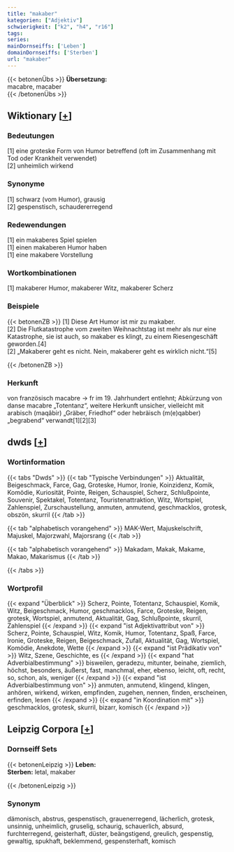 ```yaml
---
title: "makaber"
kategorien: ["Adjektiv"]
schwierigkeit: ["k2", "h4", "r16"]
tags:
series:
mainDornseiffs: ['Leben']
domainDornseiffs: ['Sterben']
url: "makaber"
---
```


{{< betonenÜbs >}}
**Übersetzung:**  
macabre, macaber  
{{< /betonenÜbs >}}

## Wiktionary [[+](https://de.wiktionary.org/wiki/makaber)]

### Bedeutungen
[1] eine groteske Form von Humor betreffend (oft im Zusammenhang mit Tod oder Krankheit verwendet)  
[2] unheimlich wirkend  

### Synonyme
[1] schwarz (vom Humor), grausig  
[2] gespenstisch, schaudererregend  

### Redewendungen
[1] ein makaberes Spiel spielen  
[1] einen makaberen Humor haben  
[1] eine makabere Vorstellung  

### Wortkombinationen
[1] makaberer Humor, makaberer Witz, makaberer Scherz  

### Beispiele
{{< betonenZB >}}
[1] Diese Art Humor ist mir zu makaber.  
[2] Die Flutkatastrophe vom zweiten Weihnachtstag ist mehr als nur eine Katastrophe, sie ist auch, so makaber es klingt, zu einem Riesengeschäft geworden.[4]  
[2] „Makaberer geht es nicht. Nein, makaberer geht es wirklich nicht.“[5]  

{{< /betonenZB >}}
### Herkunft
von französisch macabre → fr im 19. Jahrhundert entlehnt; Abkürzung von danse macabre „Totentanz“, weitere Herkunft unsicher, vielleicht mit arabisch (maqâbir) „Gräber, Friedhof“ oder hebräisch (m(e)qabber) „begrabend“ verwandt[1][2][3]  



## dwds [[+](https://www.dwds.de/wb/makaber)]

### Wortinformation
{{< tabs "Dwds" >}}
{{< tab "Typische Verbindungen" >}}
Aktualität, Beigeschmack, Farce, Gag, Groteske, Humor, Ironie, Koinzidenz, Komik, Komödie, Kuriosität, Pointe, Reigen, Schauspiel, Scherz, Schlußpointe, Souvenir, Spektakel, Totentanz, Touristenattraktion, Witz, Wortspiel, Zahlenspiel, Zurschaustellung, anmuten, anmutend, geschmacklos, grotesk, obszön, skurril
{{< /tab >}}

{{< tab "alphabetisch vorangehend" >}}
MAK-Wert, Majuskelschrift, Majuskel, Majorzwahl, Majorsrang
{{< /tab >}}

{{< tab "alphabetisch vorangehend" >}}
Makadam, Makak, Makame, Makao, Makarismus
{{< /tab >}}

{{< /tabs >}}

### Wortprofil
{{< expand "Überblick" >}} Scherz, Pointe, Totentanz, Schauspiel, Komik, Witz, Beigeschmack, Humor, geschmacklos, Farce, Groteske, Reigen, grotesk, Wortspiel, anmutend, Aktualität, Gag, Schlußpointe, skurril, Zahlenspiel {{< /expand >}}
{{< expand "ist Adjektivattribut von" >}} Scherz, Pointe, Schauspiel, Witz, Komik, Humor, Totentanz, Spaß, Farce, Ironie, Groteske, Reigen, Beigeschmack, Zufall, Aktualität, Gag, Wortspiel, Komödie, Anekdote, Wette {{< /expand >}}
{{< expand "ist Prädikativ von" >}} Witz, Szene, Geschichte, es {{< /expand >}}
{{< expand "hat Adverbialbestimmung" >}} bisweilen, geradezu, mitunter, beinahe, ziemlich, höchst, besonders, äußerst, fast, manchmal, eher, ebenso, leicht, oft, recht, so, schon, als, weniger {{< /expand >}}
{{< expand "ist Adverbialbestimmung von" >}} anmuten, anmutend, klingend, klingen, anhören, wirkend, wirken, empfinden, zugehen, nennen, finden, erscheinen, erfinden, lesen {{< /expand >}}
{{< expand "in Koordination mit" >}} geschmacklos, grotesk, skurril, bizarr, komisch {{< /expand >}}

## Leipzig Corpora [[+](https://corpora.uni-leipzig.de/en/res?word=makaber&corpusId=deu_newscrawl-public_2018)]

### Dornseiff Sets
{{< betonenLeipzig >}}
**Leben:**  
**Sterben:** letal, makaber  

{{< /betonenLeipzig >}}

### Synonym
dämonisch, abstrus, gespenstisch, grauenerregend, lächerlich, grotesk, unsinnig, unheimlich, gruselig, schaurig, schauerlich, absurd, furchterregend, geisterhaft, düster, beängstigend, greulich, gespenstig, gewaltig, spukhaft, beklemmend, gespensterhaft, komisch

